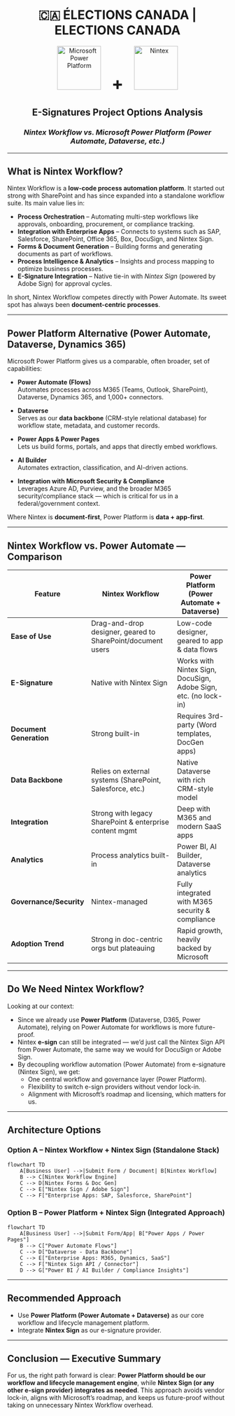 <div align="center">

# 🇨🇦 **ÉLECTIONS CANADA | ELECTIONS CANADA**

<p align="center">
  <img src="https://encrypted-tbn0.gstatic.com/images?q=tbn:ANd9GcSfSAYy3IK4Dz7D9a53L9k_Y8gnC9LjyobBow&s"
       alt="Microsoft Power Platform"
       height="100">
  <span style="font-size: 40px; font-weight: bold; margin: 0 20px;">+</span>
  <img src="https://pbs.twimg.com/profile_images/1494408594254671874/Z-FoS_Gc_400x400.png"
       alt="Nintex"
       height="100">
</p>

## **E-Signatures Project Options Analysis**
### *Nintex Workflow vs. Microsoft Power Platform (Power Automate, Dataverse, etc.)*

</div>

---


## What is Nintex Workflow?

Nintex Workflow is a **low-code process automation platform**. It started out strong with SharePoint and has since expanded into a standalone workflow suite. Its main value lies in:

* **Process Orchestration** – Automating multi-step workflows like approvals, onboarding, procurement, or compliance tracking.  
* **Integration with Enterprise Apps** – Connects to systems such as SAP, Salesforce, SharePoint, Office 365, Box, DocuSign, and Nintex Sign.  
* **Forms & Document Generation** – Building forms and generating documents as part of workflows.  
* **Process Intelligence & Analytics** – Insights and process mapping to optimize business processes.  
* **E-Signature Integration** – Native tie-in with *Nintex Sign* (powered by Adobe Sign) for approval cycles.  

In short, Nintex Workflow competes directly with Power Automate. Its sweet spot has always been **document-centric processes**.

---

## Power Platform Alternative (Power Automate, Dataverse, Dynamics 365)

Microsoft Power Platform gives us a comparable, often broader, set of capabilities:

* **Power Automate (Flows)**  
  Automates processes across M365 (Teams, Outlook, SharePoint), Dataverse, Dynamics 365, and 1,000+ connectors.  

* **Dataverse**  
  Serves as our **data backbone** (CRM-style relational database) for workflow state, metadata, and customer records.  

* **Power Apps & Power Pages**  
  Lets us build forms, portals, and apps that directly embed workflows.  

* **AI Builder**  
  Automates extraction, classification, and AI-driven actions.  

* **Integration with Microsoft Security & Compliance**  
  Leverages Azure AD, Purview, and the broader M365 security/compliance stack — which is critical for us in a federal/government context.  

Where Nintex is **document-first**, Power Platform is **data + app-first**.

---

## Nintex Workflow vs. Power Automate — Comparison

| Feature                 | Nintex Workflow                                             | Power Platform (Power Automate + Dataverse)      |
| ----------------------- | ----------------------------------------------------------- | ------------------------------------------------ |
| **Ease of Use**         | Drag-and-drop designer, geared to SharePoint/document users | Low-code designer, geared to app & data flows    |
| **E-Signature**         | Native with Nintex Sign                                     | Works with Nintex Sign, DocuSign, Adobe Sign, etc. (no lock-in) |
| **Document Generation** | Strong built-in                                             | Requires 3rd-party (Word templates, DocGen apps) |
| **Data Backbone**       | Relies on external systems (SharePoint, Salesforce, etc.)   | Native Dataverse with rich CRM-style model       |
| **Integration**         | Strong with legacy SharePoint & enterprise content mgmt     | Deep with M365 and modern SaaS apps              |
| **Analytics**           | Process analytics built-in                                  | Power BI, AI Builder, Dataverse analytics        |
| **Governance/Security** | Nintex-managed                                              | Fully integrated with M365 security & compliance |
| **Adoption Trend**      | Strong in doc-centric orgs but plateauing                   | Rapid growth, heavily backed by Microsoft        |

---

## Do We Need Nintex Workflow?

Looking at our context:

* Since we already use **Power Platform** (Dataverse, D365, Power Automate), relying on Power Automate for workflows is more future-proof.  
* Nintex **e-sign** can still be integrated — we’d just call the Nintex Sign API from Power Automate, the same way we would for DocuSign or Adobe Sign.  
* By decoupling workflow automation (Power Automate) from e-signature (Nintex Sign), we get:
  * One central workflow and governance layer (Power Platform).  
  * Flexibility to switch e-sign providers without vendor lock-in.  
  * Alignment with Microsoft’s roadmap and licensing, which matters for us.  

---

## Architecture Options

### Option A – Nintex Workflow + Nintex Sign (Standalone Stack)

```mermaid
flowchart TD
    A[Business User] -->|Submit Form / Document| B[Nintex Workflow]
    B --> C[Nintex Workflow Engine]
    C --> D[Nintex Forms & Doc Gen]
    C --> E["Nintex Sign / Adobe Sign"]
    C --> F["Enterprise Apps: SAP, Salesforce, SharePoint"]
```

### Option B – Power Platform + Nintex Sign (Integrated Approach)

```mermaid
flowchart TD
    A[Business User] -->|Submit Form/App| B["Power Apps / Power Pages"]
    B --> C["Power Automate Flows"]
    C --> D["Dataverse - Data Backbone"]
    C --> E["Enterprise Apps: M365, Dynamics, SaaS"]
    C --> F["Nintex Sign API / Connector"]
    D --> G["Power BI / AI Builder / Compliance Insights"]
```

---

## Recommended Approach

* Use **Power Platform (Power Automate + Dataverse)** as our core workflow and lifecycle management platform.
* Integrate **Nintex Sign** as our e-signature provider.

---

## Conclusion — Executive Summary

For us, the right path forward is clear: **Power Platform should be our workflow and lifecycle management engine**, while **Nintex Sign (or any other e-sign provider) integrates as needed**. This approach avoids vendor lock-in, aligns with Microsoft’s roadmap, and keeps us future-proof without taking on unnecessary Nintex Workflow overhead.